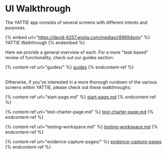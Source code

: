 # UI Walkthrough

The YATTIE app consists of several screens with different intents and purposes.

{% embed url="https://david-8257.wistia.com/medias/r8969dsniy" %}
YATTIE Walkthrough
{% endembed %}

Here we provide a general overview of each.  For a more "task based" review of functionality, check out our guides section:

{% content-ref url="guides/" %}
[guides](guides/)
{% endcontent-ref %}

\
Otherwise, if you've interested in a more thorough rundown of the various screens within YATTIE, please check out these walkthroughs:

{% content-ref url="start-page.md" %}
[start-page.md](start-page.md)
{% endcontent-ref %}

{% content-ref url="test-charter-page.md" %}
[test-charter-page.md](test-charter-page.md)
{% endcontent-ref %}

{% content-ref url="testing-workspace.md" %}
[testing-workspace.md](testing-workspace.md)
{% endcontent-ref %}

{% content-ref url="evidence-capture-pages/" %}
[evidence-capture-pages](evidence-capture-pages/)
{% endcontent-ref %}
